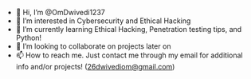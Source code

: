 - 👋 Hi, I’m @OmDwivedi1237
- 👀 I’m interested in Cybersecurity and Ethical Hacking
- 🌱 I’m currently learning Ethical Hacking, Penetration testing tips, and Python!
- 💞️ I’m looking to collaborate on projects later on
- 📫 How to reach me. Just contact me through my email for additional info and/or projects! (26dwivediom@gmail.com)

<!---
OmDwivedi1237/OmDwivedi1237 is a ✨ special ✨ repository because its `README.md` (this file) appears on your GitHub profile.
You can click the Preview link to take a look at your changes.
--->
